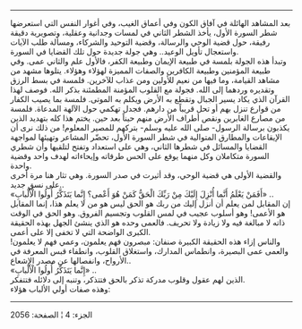 ------------------------------------------------------------------------

بعد المشاهد الهائلة في آفاق الكون وفي أعماق الغيب، وفي أغوار النفس التي
استعرضها شطر السورة الأول، يأخذ الشطر الثاني في لمسات وجدانية وعقلية،
وتصويرية دقيقة رفيقة، حول قضية الوحي والرسالة، وقضية التوحيد والشركاء،
ومسألة طلب الآيات واستعجال تأويل الوعيد.. وهي جولة جديدة حول تلك القضايا
في السورة.  
وتبدأ هذه الجولة بلمسة في طبيعة الإيمان وطبيعة الكفر، فالأول علم والثاني
عمى. وفي طبيعة المؤمنين وطبيعة الكافرين والصفات المميزة لهؤلاء وهؤلاء.
يتلوها مشهد من مشاهد القيامة، وما فيها من نعيم للأولين ومن عذاب للآخرين.
فلمسة في بسط الرزق وتقديره وردهما إلى الله. فجولة مع القلوب المؤمنة
المطمئنة بذكر الله. فوصف لهذا القرآن الذي يكاد يسير الجبال وتقطع به
الأرض ويكلم به الموتى. فلمسة بما يصيب الكفار من قوارع تنزل بهم أو تحل
قريباً من دارهم. فجدل تهكمي حول الآلهة المدعاة. فلمسة من مصارع الغابرين
ونقص أطراف الأرض منهم حيناً بعد حين. يختم هذا كله بتهديد الذين يكذبون
برسالة الرسول- صلى الله عليه وسلم- بتركهم للمصير المعلوم! من ذلك نرى أن
الإيقاعات والمطارق المتوالية في شطر السورة الأول، تحضّر المشاعر وتهيئها
لمواجهة القضايا والمسائل في شطرها الثاني، وهي على استعداد وتفتح لتلقيها
وأن شطري السورة متكاملان وكل منهما يوقع على الحس طرقاته وإيحاءاته لهدف
واحد وقضية واحدة.  
والقضية الأولى هي قضية الوحي، وقد أثيرت في صدر السورة. وهي تثار هنا مرة
أخرى على نسق جديد..  
«أَفَمَنْ يَعْلَمُ أَنَّما أُنْزِلَ إِلَيْكَ مِنْ رَبِّكَ الْحَقُّ كَمَنْ هُوَ أَعْمى؟ إِنَّما يَتَذَكَّرُ أُولُوا
الْأَلْبابِ» ..  
إن المقابل لمن يعلم أن أنزل إليك من ربك هو الحق ليس هو من لا يعلم هذا،
إنما المقابل هو الأعمى! وهو أسلوب عجيب في لمس القلوب وتجسيم الفروق. وهو
الحق في الوقت ذاته لا مبالغة فيه ولا زيادة ولا تحريف. فالعمى وحده هو
الذي ينشئ الجهل بهذه الحقيقة الكبرى الواضحة التي لا تخفى إلا على أعمى.  
والناس إزاء هذه الحقيقة الكبيرة صنفان: مبصرون فهم يعلمون، وعمي فهم لا
يعلمون! والعمى عمى البصيرة، وانطماس المدارك، واستغلاق القلوب، وانطفاء
قبس المعرفة في الأرواح، وانفصالها عن مصدر الإشعاع..  
«إِنَّما يَتَذَكَّرُ أُولُوا الْأَلْبابِ» ..  
الذين لهم عقول وقلوب مدركة تذكر بالحق فتتذكر، وتنبه إلى دلائله فتتفكر.  
وهذه صفات أولي الألباب هؤلاء:

------------------------------------------------------------------------

الجزء: 4 ¦ الصفحة: 2056
